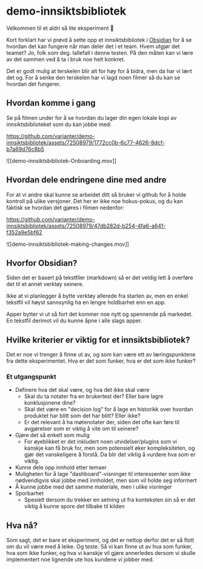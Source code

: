 # demo-innsiktsbibliotek

Velkommen til et aldri så lite eksperiment 👋

Kort forklart har vi prøvd å sette opp et innsiktsbibliotek i [Obsidian](https://obsidian.md/) for å se hvordan det kan fungere når man deler det i et team. Hvem utgjør det teamet? Jo, folk som deg. Iallefall i denne testen.
På den måten kan vi lære av det sammen ved å ta i bruk noe helt konkret.

Det er godt mulig at terskelen blir alt for høy for å bidra, men da har vi lært det og.
For å senke den terskelen har vi lagd noen filmer så du kan se hvordan det fungerer.

## Hvordan komme i gang

Se på filmen under for å se hvordan du lager din egen lokale kopi av innsiktsbiblioteket som du kan jobbe med:

https://github.com/varianter/demo-innsiktsbibliotek/assets/72508979/1772cc0b-6c77-4626-8dcf-b7a69d76c8b5

![[demo-innsiktsbibliotek-Onboarding.mov]]

## Hvordan dele endringene dine med andre

For at vi andre skal kunne se arbeidet ditt så bruker vi github for å holde kontroll på ulike versjoner. Det her er ikke noe hokus-pokus, og du kan faktisk se hvordan det gjøres i filmen nedenfor:

https://github.com/varianter/demo-innsiktsbibliotek/assets/72508979/47db282d-b254-4fa6-a641-f352a9e5bf62

![[demo-innsiktsbibliotek-making-changes.mov]]

## Hvorfor Obsidian?

Siden det er basert på tekstfiler (markdown) så er det veldig lett å overføre det til et annet verktøy seinere.

Ikke at vi planlegger å bytte verktøy allerede fra starten av, men en enkel tekstfil vil høyst sannsynlig ha en lengre holdbarhet enn en app.

Apper bytter vi ut så fort det kommer noe nytt og spennende på markedet. En tekstfil derimot vil du kunne åpne i alle slags apper.

## Hvilke kriterier er viktig for et innsiktsbibliotek?

Det er noe vi trenger å finne ut av, og som kan være ett av læringspunktene fra dette eksperimentet. Hva er det som funker, hva er det som ikke funker?

### Et utgangspunkt

- Definere hva det skal være, og hva det ikke skal være
	- Skal du ta notater fra en brukertest der? Eller bare lagre konklusjonene dine?
	- Skal det være en "decision log" for å lage en historikk over hvordan produktet har blitt som det har blitt? Eller ikke?
	- Er det relevant å ha møtenotater der, siden det ofte kan føre til avgjørelser som er viktig å vite om til seinere?
- Gjøre det så enkelt som mulig
	- For øyeblikket er det inkludert noen utvidelser/plugins som vi kanskje kan få bruk for, men som potensielt øker kompleksiteten, og gjør det vanskeligere å forstå. Da blir det viktig å vurdere hva som er viktig.
- Kunne dele opp innhold etter temaer
- Muligheten for å lage "dashboard"-visninger til interessenter som ikke nødvendigvis skal jobbe med innholdet, men som vil holde seg informert
- Å kunne jobbe med det samme materiale, men i ulike visninger
- Sporbarhet
	- Spesielt dersom du trekker en setning ut fra konteksten sin så er det viktig å kunne spore det tilbake til kilden

## Hva nå?

 Som sagt, det er bare et eksperiment, og det er nettop derfor det er så flott om du vil være med å leike. Og teste. Så vi kan finne ut av hva som funker, hva som ikke funker, og hva vi kanskje vil gjøre annerledes dersom vi skulle implementert noe lignende ute hos kundene vi jobber med.
 
